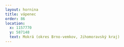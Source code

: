 ```yaml
---
layout: hornina
title: vápenec
order: 86
location:
  x: 1157770
  y: 587148
  text: Mokrá (okres Brno-vemkov, Jihomoravský kraj)
---
```


